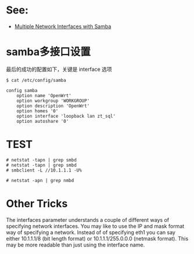 # See:
- [Multiple Network Interfaces with Samba](https://www.samba.org/~tpot/articles/multiple-interfaces.html)


# samba多接口设置
最后的成功的配置如下，关键是 interface 选项
```
$ cat /etc/config/samba 

config samba
	option name 'OpenWrt'
	option workgroup 'WORKGROUP'
	option description 'OpenWrt'
	option homes '0'
	option interface 'loopback lan zt_sql'
	option autoshare '0'

```

# TEST
```
# netstat -tapn | grep smbd
# netstat -tapn | grep smbd
# smbclient -L //10.1.1.1 -U%

# netstat -apn | grep nmbd

```

# Other Tricks

The interfaces parameter understands a couple of different ways of specifying network interfaces. You may like to use the IP and mask format way of specifying a network. Instead of of specifying eth1 you can say either 10.1.1.1/8 (bit length format) or 10.1.1.1/255.0.0.0 (netmask format). This may be more readable than just using the interface name.
